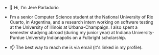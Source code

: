 - 👋 Hi, I’m Jere Parladorio

- I’m a senior Computer Science student at the National University of Rio Cuarto, in Argentina, and a research intern working on software testing at the University of Illinois at Urbana-Champaign. I also spent a semester studying abroad (during my junior year) at Indiana University-Purdue University Indianapolis on a Fulbright scholarship.
  
- 📫 The best way to reach me is via email (it's linked in my profile).

<!---
jereparla/jereparla is a ✨ special ✨ repository because its `README.md` (this file) appears on your GitHub profile.
You can click the Preview link to take a look at your changes.
--->
